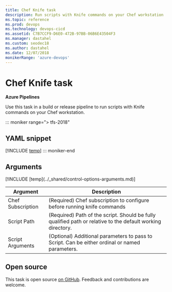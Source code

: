 ```yaml
---
title: Chef Knife task
description: Run scripts with Knife commands on your Chef workstation
ms.topic: reference
ms.prod: devops
ms.technology: devops-cicd
ms.assetid: C7B7CCF9-D6E0-472B-97BB-06B6E43504F3
ms.manager: dastahel
ms.custom: seodec18
ms.author: dastahel
ms.date: 12/07/2018
monikerRange: 'azure-devops'
---
```


# Chef Knife task

**Azure Pipelines**

Use this task in a build or release pipeline to run scripts with Knife commands on your Chef workstation.

::: moniker range="> tfs-2018"
## YAML snippet
[!INCLUDE [temp](../_shared/yaml/ChefKnifeV1.md)]
::: moniker-end

## Arguments

<table><thead><tr><th>Argument</th><th>Description</th></tr></thead>
<tr><td>Chef Subscription</td><td>(Required) Chef subscription to configure before running knife commands</td></tr>
<tr><td>Script Path</td><td>(Required) Path of the script. Should be fully qualified path or relative to the default working directory.</td></tr>
<tr><td>Script Arguments</td><td>(Optional) Additional parameters to pass to Script.  Can be either ordinal or named parameters.</td></tr>
[!INCLUDE [temp](../_shared/control-options-arguments.md)]
</table>

## Open source

This task is open source [on GitHub](https://github.com/Microsoft/azure-pipelines-tasks). Feedback and contributions are welcome.
